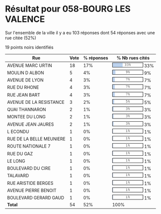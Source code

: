 # Résultat pour 058-BOURG LES VALENCE

Sur l'ensemble de la ville il y a eu 103 réponses dont 54 réponses avec une rue citée (52%)

19 points noirs identifiés

| Rue | Vote | % réponses | % Nb rues cités|
|-----|------|------------|----------------|
| AVENUE MARC URTIN | 18 | 17% | <img src="../../img/bar_33.gif" />&nbsp;33%|
| MOULIN D ALBON | 5 | 4% | <img src="../../img/bar_9.gif" />&nbsp;9%|
| AVENUE DE LYON | 4 | 3% | <img src="../../img/bar_7.gif" />&nbsp;7%|
| RUE DU RHONE | 4 | 3% | <img src="../../img/bar_7.gif" />&nbsp;7%|
| RUE JEAN BART | 4 | 3% | <img src="../../img/bar_7.gif" />&nbsp;7%|
| AVENUE DE LA RESISTANCE | 3 | 2% | <img src="../../img/bar_5.gif" />&nbsp;5%|
| QUAI THANNARON | 2 | 1% | <img src="../../img/bar_3.gif" />&nbsp;3%|
| MONTEE DU LONG | 2 | 1% | <img src="../../img/bar_3.gif" />&nbsp;3%|
| AVENUE JEAN JAURES | 2 | 1% | <img src="../../img/bar_3.gif" />&nbsp;3%|
| L ECONDU | 1 | 0% | <img src="../../img/bar_1.gif" />&nbsp;1%|
| RUE DE LA BELLE MEUNIERE | 1 | 0% | <img src="../../img/bar_1.gif" />&nbsp;1%|
| ROUTE NATIONALE 7 | 1 | 0% | <img src="../../img/bar_1.gif" />&nbsp;1%|
| RUE DU GAZ | 1 | 0% | <img src="../../img/bar_1.gif" />&nbsp;1%|
| LE LONG | 1 | 0% | <img src="../../img/bar_1.gif" />&nbsp;1%|
| BOULEVARD DU CIRE | 1 | 0% | <img src="../../img/bar_1.gif" />&nbsp;1%|
| TALAVARD | 1 | 0% | <img src="../../img/bar_1.gif" />&nbsp;1%|
| RUE ARISTIDE BERGES | 1 | 0% | <img src="../../img/bar_1.gif" />&nbsp;1%|
| AVENUE PIERRE BENOIT | 1 | 0% | <img src="../../img/bar_1.gif" />&nbsp;1%|
| BOULEVARD GERARD GAUD | 1 | 0% | <img src="../../img/bar_1.gif" />&nbsp;1%|
| **Total** | 54 | 52% | 100%|
